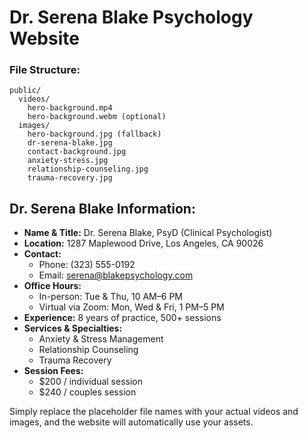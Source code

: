 # Dr. Serena Blake Psychology Website

### File Structure:

```
public/
  videos/
    hero-background.mp4
    hero-background.webm (optional)
  images/
    hero-background.jpg (fallback)
    dr-serena-blake.jpg
    contact-background.jpg
    anxiety-stress.jpg
    relationship-counseling.jpg
    trauma-recovery.jpg
```

## Dr. Serena Blake Information:

- **Name & Title:** Dr. Serena Blake, PsyD (Clinical Psychologist)
- **Location:** 1287 Maplewood Drive, Los Angeles, CA 90026
- **Contact:**
  - Phone: (323) 555-0192
  - Email: serena@blakepsychology.com
- **Office Hours:**
  - In-person: Tue & Thu, 10 AM–6 PM
  - Virtual via Zoom: Mon, Wed & Fri, 1 PM–5 PM
- **Experience:** 8 years of practice, 500+ sessions
- **Services & Specialties:**
  - Anxiety & Stress Management
  - Relationship Counseling
  - Trauma Recovery
- **Session Fees:**
  - $200 / individual session
  - $240 / couples session

Simply replace the placeholder file names with your actual videos and images, and the website will automatically use your assets.
